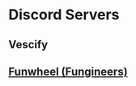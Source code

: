 Discord Servers
===============

## Vescify

## [Funwheel (Fungineers)](https://discord.gg/gHQfFDW)


